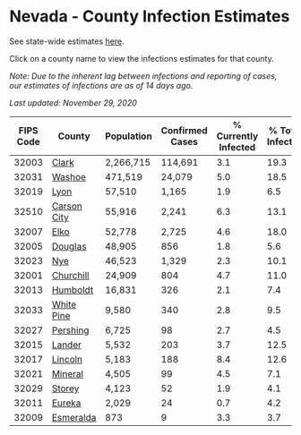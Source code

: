 # Nevada - County Infection Estimates

See state-wide estimates [here](/infections/us-nv).

Click on a county name to view the infections estimates for that county.

*Note: Due to the inherent lag between infections and reporting of cases, our estimates of infections are as of 14 days ago.*

*Last updated: November 29, 2020*

|   FIPS Code |                     County |   Population |   Confirmed Cases |   % Currently Infected |   % Total Infected |
|-------------|----------------------------|--------------|-------------------|------------------------|--------------------|
|       32003 |             [Clark](clark) |    2,266,715 |           114,691 |                    3.1 |               19.3 |
|       32031 |           [Washoe](washoe) |      471,519 |            24,079 |                    5.0 |               18.5 |
|       32019 |               [Lyon](lyon) |       57,510 |             1,165 |                    1.9 |                6.5 |
|       32510 | [Carson City](carson-city) |       55,916 |             2,241 |                    6.3 |               13.1 |
|       32007 |               [Elko](elko) |       52,778 |             2,725 |                    4.6 |               18.0 |
|       32005 |         [Douglas](douglas) |       48,905 |               856 |                    1.8 |                5.6 |
|       32023 |                 [Nye](nye) |       46,523 |             1,329 |                    2.3 |               10.1 |
|       32001 |     [Churchill](churchill) |       24,909 |               804 |                    4.7 |               11.0 |
|       32013 |       [Humboldt](humboldt) |       16,831 |               326 |                    2.1 |                7.4 |
|       32033 |   [White Pine](white-pine) |        9,580 |               340 |                    2.8 |                9.5 |
|       32027 |       [Pershing](pershing) |        6,725 |                98 |                    2.7 |                4.5 |
|       32015 |           [Lander](lander) |        5,532 |               203 |                    3.7 |               12.5 |
|       32017 |         [Lincoln](lincoln) |        5,183 |               188 |                    8.4 |               12.6 |
|       32021 |         [Mineral](mineral) |        4,505 |                99 |                    4.5 |                7.1 |
|       32029 |           [Storey](storey) |        4,123 |                52 |                    1.9 |                4.1 |
|       32011 |           [Eureka](eureka) |        2,029 |                24 |                    0.7 |                4.2 |
|       32009 |     [Esmeralda](esmeralda) |          873 |                 9 |                    3.3 |                3.7 |